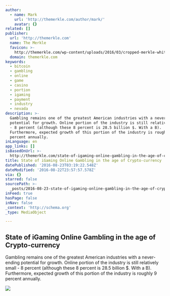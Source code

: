 ```yaml
---
author:
  - name: Mark
    url: 'http://themerkle.com/author/mark/'
    avatar: {}
related: []
publisher:
  url: 'http://themerkle.com'
  name: The Merkle
  favicon: >-
    http://themerkle.com/wp-content/uploads/2016/03/cropped-merkle-white-1-192x192.png
  domain: themerkle.com
keywords:
  - bitcoin
  - gambling
  - online
  - game
  - casino
  - portion
  - igaming
  - payment
  - industry
  - nevada
description: >-
  Gambling remains one of the greatest American industries with a never-ending
  potential for growth. Online portion of the industry is still relatively small
  - 8 percent (although these 8 percent is 28.5 billion $. With a B).
  Furthermore, expected growth of this portion of the industry is roughly 9
  percent annually.
inLanguage: en
app_links: []
isBasedOnUrl: >-
  http://themerkle.com/state-of-igaming-online-gambling-in-the-age-of-crypto-currency/
title: State of iGaming Online Gambling in the age of Crypto-currency
datePublished: '2016-08-23T03:19:22.548Z'
dateModified: '2016-08-22T23:57:57.578Z'
via: {}
starred: false
sourcePath: >-
  _posts/2016-08-23-state-of-igaming-online-gambling-in-the-age-of-crypto-curren.md
inFeed: true
hasPage: false
inNav: false
_context: 'http://schema.org'
_type: MediaObject

---
```

<article style=""><h1>State of iGaming Online Gambling in the age of Crypto-currency</h1><p>Gambling remains one of the greatest American industries with a never-ending potential for growth. Online portion of the industry is still relatively small - 8 percent (although these 8 percent is 28.5 billion $. With a B). Furthermore, expected growth of this portion of the industry is roughly 9 percent annually.</p><img src="http://themerkle.com/wp-content/uploads/2016/08/gambling.jpg" /></article>